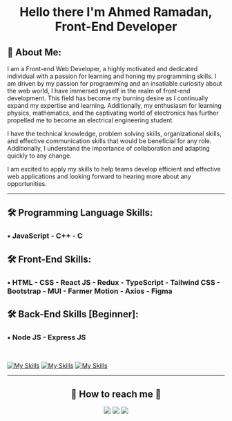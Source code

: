 <h1 align="center"> Hello there I'm Ahmed Ramadan, Front-End Developer </h1>

## 🚀 About Me:

I am a Front-end Web Developer, a highly motivated and dedicated individual with a passion for learning and honing my programming skills. I am driven by my passion for programming and an insatiable curiosity about the web world, I have immersed myself in the realm of front-end development. This field has become my burning desire as I continually expand my expertise and learning. Additionally, my enthusiasm for learning physics, mathematics, and the captivating world of electronics has further propelled me to become an electrical engineering student.

I have the technical knowledge, problem solving skills, organizational skills, and effective communication skills that would be beneficial for any role. Additionally, I understand the importance of collaboration and adapting quickly to any change.

I am excited to apply my skills to help teams develop efficient and effective web applications and looking forward to hearing more about any opportunities.

<hr>

## 🛠 Programming Language Skills:

### • JavaScript - C++ - C

## 🛠 Front-End Skills:

### • HTML - CSS - React JS - Redux - TypeScript - Tailwind CSS - Bootstrap - MUI - Farmer Motion - Axios - Figma

## 🛠 Back-End Skills [Beginner]:

### • Node JS - Express JS

<br>

[![My Skills](https://skillicons.dev/icons?i=js,ts,cpp,c)](https://skillicons.dev)
[![My Skills](https://skillicons.dev/icons?i=html,css,bootstrap,react,tailwind,redux,mui,figma&perline=10)](https://skillicons.dev)
[![My Skills](https://skillicons.dev/icons?i=nodejs,express,&perline=10)](https://skillicons.dev)

---

<h2 align="center">🔗 How to reach me 🔗</h2>
  
<p align="center">
    <a href="mailto:ahmedmedo.am121212@gmail.com"><img src="https://img.shields.io/badge/-Gmail-D14836?style=for-the-badge&logo=Gmail&logoColor=white"></img></a>
    <a href="https://linkedin.com/in/ahmed-abohmaid"alt="Linkedin"><img src="https://img.shields.io/badge/LinkedIn-0077B5?style=for-the-badge&logo=linkedin&logoColor=white"></a>
    <a href="https://twitter.com/ahmed_abohmaid" alt="Twitter"><img src="https://img.shields.io/badge/twitter-1DA1F2?style=for-the-badge&logo=twitter&logoColor=white"></a>
</p>
